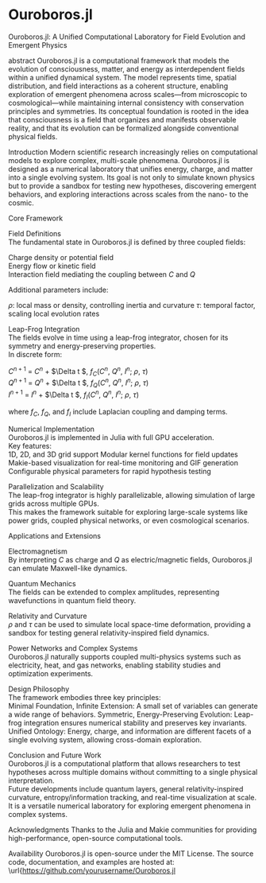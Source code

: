 # Ouroboros.jl

Ouroboros.jl: A Unified Computational Laboratory for Field Evolution and Emergent Physics

abstract
Ouroboros.jl is a computational framework that models the evolution of consciousness, matter, and energy as interdependent fields within a unified dynamical system. The model represents time, 
spatial distribution, and field interactions as a coherent structure, enabling exploration of emergent phenomena across scales—from microscopic to cosmological—while maintaining internal consistency with 
conservation principles and symmetries. Its conceptual foundation is rooted in the idea that consciousness is a field that organizes and manifests observable reality, and that its evolution can be formalized 
alongside conventional physical fields.

Introduction
Modern scientific research increasingly relies on computational models to explore complex, multi-scale phenomena. 
Ouroboros.jl is designed as a numerical laboratory that unifies energy, charge, and matter into a single evolving system. 
Its goal is not only to simulate known physics but to provide a sandbox for testing new hypotheses, discovering emergent behaviors, and exploring interactions across scales from the nano- to the cosmic.

Core Framework

Field Definitions  
The fundamental state in Ouroboros.jl is defined by three coupled fields:  

  Charge density or potential field  
  Energy flow or kinetic field  
  Interaction field mediating the coupling between $C$ and $Q$

Additional parameters include:

  $\rho$: local mass or density, controlling inertia and curvature
  $\tau$: temporal factor, scaling local evolution rates

Leap-Frog Integration  
The fields evolve in time using a leap-frog integrator, chosen for its symmetry and energy-preserving properties.  
In discrete form:

$C^{n+1}$ = $C^n$ + $\Delta t \$, $f_C$($C^n$, $Q^n$, $I^n$; $\rho$, $\tau$)  
$Q^{n+1}$ = $Q^n$ + $\Delta t \$, $f_Q$($C^n$, $Q^n$, $I^n$; $\rho$, $\tau$)  
$I^{n+1}$ = $I^n$ + $\Delta t \$, $f_I$($C^n$, $Q^n$, $I^n$; $\rho$, $\tau$)

where $f_C$, $f_Q$, and $f_I$ include Laplacian coupling and damping terms.

Numerical Implementation  
Ouroboros.jl is implemented in Julia with full GPU acceleration.  
Key features:  
  1D, 2D, and 3D grid support
  Modular kernel functions for field updates
  Makie-based visualization for real-time monitoring and GIF generation
  Configurable physical parameters for rapid hypothesis testing

Parallelization and Scalability  
The leap-frog integrator is highly parallelizable, allowing simulation of large grids across multiple GPUs.  
This makes the framework suitable for exploring large-scale systems like power grids, coupled physical networks, or even cosmological scenarios.

Applications and Extensions  

Electromagnetism  
By interpreting $C$ as charge and $Q$ as electric/magnetic fields, Ouroboros.jl can emulate Maxwell-like dynamics.

Quantum Mechanics  
The fields can be extended to complex amplitudes, representing wavefunctions in quantum field theory.

Relativity and Curvature  
$\rho$ and $\tau$ can be used to simulate local space-time deformation, providing a sandbox for testing general relativity-inspired field dynamics.

Power Networks and Complex Systems  
Ouroboros.jl naturally supports coupled multi-physics systems such as electricity, heat, and gas networks, enabling stability studies and optimization experiments.

Design Philosophy  
The framework embodies three key principles:  
  Minimal Foundation, Infinite Extension: A small set of variables can generate a wide range of behaviors.
  Symmetric, Energy-Preserving Evolution: Leap-frog integration ensures numerical stability and preserves key invariants.
  Unified Ontology: Energy, charge, and information are different facets of a single evolving system, allowing cross-domain exploration.

Conclusion and Future Work  
Ouroboros.jl is a computational platform that allows researchers to test hypotheses across multiple domains without committing to a single physical interpretation.  
Future developments include quantum layers, general relativity-inspired curvature, entropy/information tracking, and real-time visualization at scale.  
It is a versatile numerical laboratory for exploring emergent phenomena in complex systems.

Acknowledgments
Thanks to the Julia and Makie communities for providing high-performance, open-source computational tools.

Availability
Ouroboros.jl is open-source under the MIT License. 
The source code, documentation, and examples are hosted at: \url{https://github.com/yourusername/Ouroboros.jl
